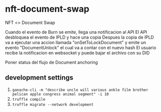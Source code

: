 # nft-document-swap
NFT &lt;> Document Swap

Cuando el evento de Burn se emite, llega una notificacion al API
El API desbloquea el evento de IPLD y hace una copia
Despues la copia de IPLD va a ejecutar una accion llamada "onSetToLockDocument" 
    y emite un evento "DocumentUnlock" el cual va a contar con el nuevo hash
El usuario recibe la notificacion en websocket y puede bajar el archivo con su DID

Poner status del flujo de Document anchoring
## development settings

1. `ganache-cli -m "describe uncle will various ankle film brother pelican apple congress animal segment" -i 10`
2. `truffle compile`
3. `truffle migrate --network development`

